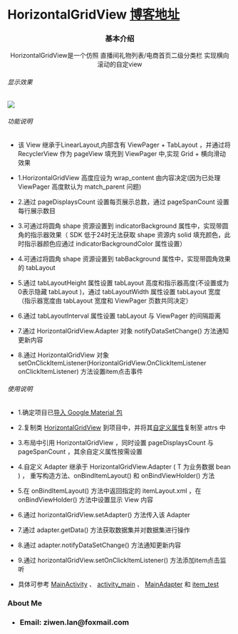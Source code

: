 # HorizontalGridView <a href="https://blog.csdn.net/lzw398756924/article/details/105731426" rel="nofollow">博客地址</a>
<h3 align="center">基本介绍</h3>
<p align="center" blod=true >HorizontalGridView是一个仿照 直播间礼物列表/电商首页二级分类栏 实现横向滚动的自定view</p>

<h6>显示效果</h6>
<img src="https://github.com/ziwenL/HorizontalGridView/blob/master/readme/images/examples.gif?raw=true" />

<h6>功能说明</h6>
<ul>
<li>
<p>该 View 继承于LinearLayout,内部含有 ViewPager + TabLayout ，并通过将 RecyclerView 作为 pageView 填充到 ViewPager 中,实现 Grid + 横向滑动 效果</p>
</li>
<li>
<p>1.HorizontalGridView 高度应设为 wrap_content 由内容决定(因为已处理 ViewPager 高度默认为 match_parent 问题)</p>
</li>
<li>
<p>2.通过 pageDisplaysCount 设置每页展示总数，通过 pageSpanCount 设置每行展示数目</p>
</li>
<li>
<p>3.可通过将圆角 shape 资源设置到 indicatorBackground 属性中，实现带圆角的指示器效果（ SDK 低于24时无法获取 shape 资源内 solid 填充颜色，此时指示器颜色应通过 indicatorBackgroundColor 属性设置）</p>
</li>
<li>
<p>4.可通过将圆角 shape 资源设置到 tabBackground 属性中，实现带圆角效果的 tabLayout </p>
</li>
<li>
<p>5.通过 tabLayoutHeight 属性设置 tabLayout 高度和指示器高度(不设置或为0表示隐藏 tabLayout )，通过 tabLayoutWidth 属性设置 tabLayout 宽度（指示器宽度由 tabLayout 宽度和 ViewPager 页数共同决定）</p>
</li>
<li>
<p>6.通过 tabLayoutInterval 属性设置 tabLayout 与 ViewPager 的间隔距离</p>
</li>
<li>
<p>7.通过 HorizontalGridView.Adapter 对象 notifyDataSetChange() 方法通知更新内容</p>
</li>
<li>
<p>8.通过 HorizontalGridView 对象 setOnClickItemListener(HorizontalGridView.OnClickItemListener onClickItemListener) 方法设置item点击事件</p>
</li>
</ul>

<h6>使用说明</h6>
<ul>
<li>
<p>1.确定项目已<a href="https://github.com/ziwenL/HorizontalGridView/blob/master/app/build.gradle" rel="nofollow">导入 Google Material 包</a></p>
</li>
<li>
<p>2.复制类 <a href="https://github.com/ziwenL/HorizontalGridView/blob/master/app/src/main/java/com/ziwenl/horizontalgridview/widgets/HorizontalGridView.java" rel="nofollow">HorizontalGridView</a> 到项目中，并将其<a href="https://github.com/ziwenL/HorizontalGridView/blob/master/app/src/main/res/values/attrs.xml" rel="nofollow">自定义属性</a>复制至 attrs 中</p>
</li>
<li>
<p>3.布局中引用 HorizontalGridView ，同时设置 pageDisplaysCount 与 pageSpanCount ，其余自定义属性按需设置</p>
</li>
<li>
<p>4.自定义 Adapter 继承于 HorizontalGridView.Adapter<T> ( T 为业务数据 bean ) ， 重写构造方法、onBindItemLayout() 和 onBindViewHolder() 方法</p>
</li>
<li>
<p>5.在 onBindItemLayout() 方法中返回指定的 itemLayout.xml ，在 onBindViewHolder() 方法中设置显示 View 内容</p>
</li>
<li>
<p>6.通过 horizontalGridView.setAdapter() 方法传入该 Adapter</p>
</li>
<li>
<p>7.通过 adapter.getData() 方法获取数据集并对数据集进行操作</p>
</li>
<li>
<p>8.通过 adapter.notifyDataSetChange() 方法通知更新内容</p>
</li>
<li>
<p>9.通过 horizontalGridView.setOnClickItemListener() 方法添加item点击监听</p>
</li>
<li>
<p>具体可参考 <a href="https://github.com/ziwenL/HorizontalGridView/blob/master/app/src/main/java/com/ziwenl/horizontalgridview/MainActivity.kt" rel="nofollow">MainActivity</a> 、 <a href="https://github.com/ziwenL/HorizontalGridView/blob/master/app/src/main/res/layout/activity_main.xml" rel="nofollow">activity_main</a> 、 <a href="https://github.com/ziwenL/HorizontalGridView/blob/master/app/src/main/java/com/ziwenl/horizontalgridview/MainAdapter.kt" rel="nofollow">MainAdapter</a> 和 <a href="https://github.com/ziwenL/HorizontalGridView/blob/master/app/src/main/res/layout/item_test.xml" rel="nofollow">item_test</a> </p>
</li>
</ul>

<h3>About Me<h3>
<ul>
<li>
<p>Email: ziwen.lan@foxmail.com</p>
</li>
</ul>
